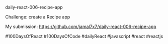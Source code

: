 daily-react-006-recipe-app

Challenge: create a Recipe app

My submission: https://github.com/jamal7x7/daily-react-006-recipe-app

#100DaysOfReact #100DaysOfCode #dailyReact #javascript #react #reactjs
